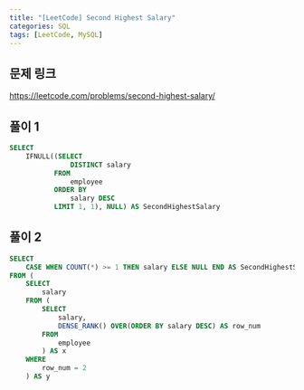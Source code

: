 ```yaml
---
title: "[LeetCode] Second Highest Salary"
categories: SQL
tags: [LeetCode, MySQL]
---
```


## 문제 링크

<https://leetcode.com/problems/second-highest-salary/>

## 풀이 1

```sql
SELECT 
    IFNULL((SELECT 
               DISTINCT salary
           FROM 
               employee 
           ORDER BY 
               salary DESC 
           LIMIT 1, 1), NULL) AS SecondHighestSalary
```

## 풀이 2

```sql
SELECT 
    CASE WHEN COUNT(*) >= 1 THEN salary ELSE NULL END AS SecondHighestSalary 
FROM (
    SELECT 
        salary 
    FROM (
        SELECT 
            salary, 
            DENSE_RANK() OVER(ORDER BY salary DESC) AS row_num 
        FROM 
            employee
        ) AS x
    WHERE 
        row_num = 2
    ) AS y
```
